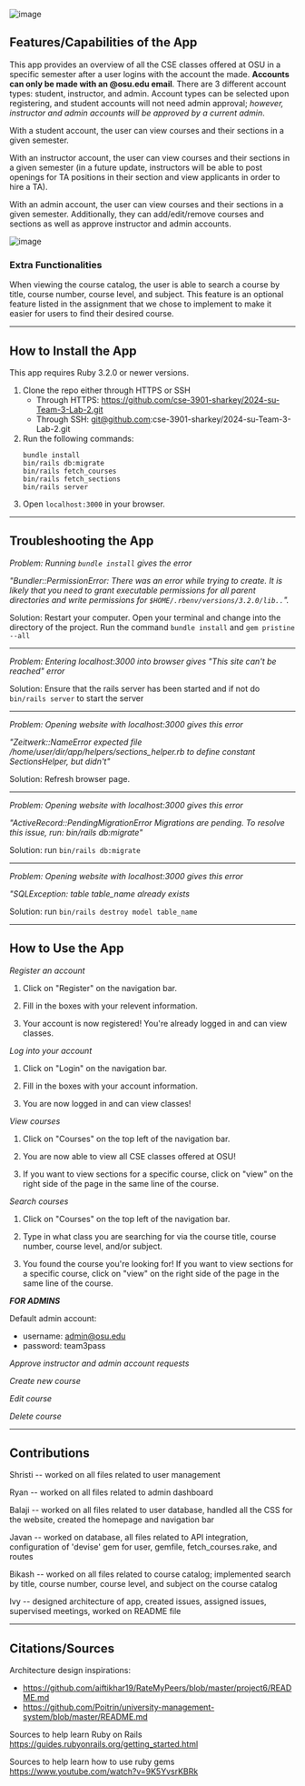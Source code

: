 ![image](https://github.com/cse-3901-sharkey/2024-su-Team-3-Lab-2/assets/93829096/0d78de88-14fa-47c9-8047-e347f2846bd4)

## Features/Capabilities of the App

This app provides an overview of all the CSE classes offered at OSU in a specific semester after a user logins with the account the made. **Accounts can only be made with an @osu.edu email**. There are 3 different account types: student, instructor, and admin. Account types can be selected upon registering, and student accounts will not need admin approval; *however, instructor and admin accounts will be approved by a current admin*. 

With a student account, the user can view courses and their sections in a given semester. 

With an instructor account, the user can view courses and their sections in a given semester (in a future update, instructors will be able to post openings for TA positions in their section and view applicants in order to hire a TA). 

With an admin account, the user can view courses and their sections in a given semester. Additionally, they can add/edit/remove courses and sections as well as approve instructor and admin accounts. 

![image](https://github.com/cse-3901-sharkey/2024-su-Team-3-Lab-2/assets/93829096/048e1135-2e2b-4ee8-bed0-27d649bc6ae9)

### Extra Functionalities

When viewing the course catalog, the user is able to search a course by title, course number, course level, and subject. This feature is an optional feature listed in the assignment that we chose to implement to make it easier for users to find their desired course.

***

## How to Install the App

This app requires Ruby 3.2.0 or newer versions. 
1. Clone the repo either through HTTPS or SSH
   - Through HTTPS: https://github.com/cse-3901-sharkey/2024-su-Team-3-Lab-2.git
   - Through SSH: git@github.com:cse-3901-sharkey/2024-su-Team-3-Lab-2.git
2. Run the following commands:
   ```
   bundle install
   bin/rails db:migrate
   bin/rails fetch_courses
   bin/rails fetch_sections
   bin/rails server
   ```
3. Open `localhost:3000` in your browser. 
   
***

## Troubleshooting the App

*Problem: Running `bundle install` gives the error*

*"Bundler::PermissionError: There was an error while trying to create. It is likely that you need to grant executable permissions for all parent directories and write permissions* *for `$HOME/.rbenv/versions/3.2.0/lib..`".*

Solution: Restart your computer. Open your terminal and change into the directory of the project. Run the command `bundle install` and `gem pristine --all`

***

*Problem: Entering localhost:3000 into browser gives "This site can't be reached" error*

Solution: Ensure that the rails server has been started and if not do `bin/rails server` to start the server

***

*Problem: Opening website with localhost:3000 gives this error* 

*"Zeitwerk::NameError expected file /home/user/dir/app/helpers/sections_helper.rb to define constant SectionsHelper, but didn't"*

Solution: Refresh browser page.

***

*Problem: Opening website with localhost:3000 gives this error*

*"ActiveRecord::PendingMigrationError Migrations are pending. To resolve this issue, run: bin/rails db:migrate"*

Solution: run `bin/rails db:migrate`

***

*Problem: Opening website with localhost:3000 gives this error*

*"SQLException: table table_name already exists*

Solution: run `bin/rails destroy model table_name`

***

## How to Use the App

*Register an account*

1. Click on "Register" on the navigation bar.

2. Fill in the boxes with your relevent information.

2. Your account is now registered! You're already logged in and can view classes. 

*Log into your account*

1. Click on "Login" on the navigation bar.
 
2. Fill in the boxes with your account information.

3. You are now logged in and can view classes!
   
*View courses*

1. Click on "Courses" on the top left of the navigation bar.
 
2. You are now able to view all CSE classes offered at OSU!

3. If you want to view sections for a specific course, click on "view" on the right side of the page in the same line of the course. 

*Search courses*

1. Click on "Courses" on the top left of the navigation bar.
 
2. Type in what class you are searching for via the course title, course number, course level, and/or subject.

3. You found the course you're looking for! If you want to view sections for a specific course, click on "view" on the right side of the page in the same line of the course.

***FOR ADMINS***

Default admin account: 
   - username: admin@osu.edu
   - password: team3pass

*Approve instructor and admin account requests*

*Create new course*

*Edit course*

*Delete course*

***

## Contributions

Shristi --  worked on all files related to user management 

Ryan -- worked on all files related to admin dashboard

Balaji -- worked on all files related to user database, handled all the CSS for the website, created the homepage and navigation bar

Javan -- worked on database, all files related to API integration, configuration of 'devise' gem for user, gemfile, fetch_courses.rake, and routes

Bikash -- worked on all files related to course catalog; implemented search by title, course number, course level, and subject on the course catalog

Ivy -- designed architecture of app, created issues, assigned issues, supervised meetings, worked on README file

***

## Citations/Sources

Architecture design inspirations:
- https://github.com/aiftikhar19/RateMyPeers/blob/master/project6/README.md
- https://github.com/Poitrin/university-management-system/blob/master/README.md

Sources to help learn Ruby on Rails 
https://guides.rubyonrails.org/getting_started.html

Sources to help learn how to use ruby gems
https://www.youtube.com/watch?v=9K5YvsrKBRk
